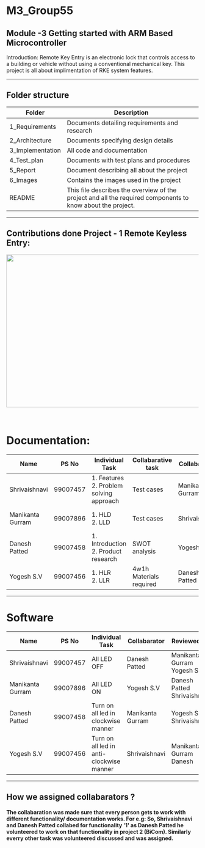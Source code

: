 # M3_Group55
Module -3 Getting started with ARM Based Microcontroller
----------------------------------------------------
Introduction: 
Remote Key Entry is an electronic lock that controls access to a building or vehicle without using a conventional mechanical key. This project is all about implimentation of RKE system features. 

-------------------------------------------------------------------
## Folder structure ##
| Folder | Description|
| --- | --- |
| 1_Requirements | Documents detailing requirements and research |
| 2_Architecture | Documents specifying design details |
| 3_Implementation | All code and documentation |
| 4_Test_plan | Documents with test plans and procedures |
| 5_Report | Document describing all about the project |
| 6_Images | Contains the images used in the project |
| README| This file describes the overview of the project and all the required components to know about the project.

---------------------------------------------------------------------------------
## Contributions done Project - 1 Remote Keyless Entry:
<p align="center">
  <img width="1080 "height="400 " src="https://github.com/shri-vaishnavi/M3_Group55/blob/706c709c12e19cb95a9f56be9fa918674257ba74/1_RKE/Images/team3.jpg ">
</p> <br>

# Documentation:
| Name             |PS No     | Individual Task                                  | Collabarative task           | Collabarator     | Reviewed by                         |  
| ---------------- | :------: | ------------------------------------------------ | ---------------------------- | ---------------- | ----------------------------------- |
| Shrivaishnavi    | 99007457 |1. Features <br> 2. Problem solving approach      | Test cases                   | Manikanta Gurram | Yogesh S.V <br> Danesh Patted	     | 
| Manikanta Gurram | 99007896 |1. HLD <br> 2. LLD                                | Test cases                   | Shrivaishnavi    | Yogesh S.V <br> Danesh Patted	     |
| Danesh Patted	   | 99007458 |1. Introduction<br>2. Product research            | SWOT analysis                | Yogesh S.V       | Shrivaishnavi <br> Manikanta Gurram | 
| Yogesh S.V       | 99007456 |1. HLR <br> 2. LLR                                | 4w1h <br> Materials required | Danesh Patted	   | Shrivaishnavi  <br> Manikanta Gurram|

----------------------------------------------------------------------------------------------------------------------------------------------------------------------------------
# Software
| Name             |PS No     |                Individual Task              |       Collabarator     | Reviewed by                       |  
| ---------------- | :------: | ------------------------------------------- | ---------------------- | --------------------------------- | 
| Shrivaishnavi    | 99007457 | All LED OFF                                 | Danesh Patted          | Manikanta Gurram <br> Yogesh S.V  |
| Manikanta Gurram | 99007896 |  All LED ON                                 | Yogesh S.V             | Danesh Patted <br> Shrivaishnavi  |
| Danesh Patted	   | 99007458 |Turn on all led in clockwise manner          | Manikanta Gurram       | Yogesh S.V <br> Shrivaishnavi     |
| Yogesh S.V       | 99007456 |Turn on all led in anti-clockwise manner     | Shrivaishnavi          | Manikanta Gurram <br> Danesh      |


-----------------------------------------------------------------------------------------------------------------------------------------------------------------------------------

## How we assigned collabarators ? 
   #### The collabaration was made sure that every person gets to work with different functionality/ documentation works. For e.g: So, Shrivaishnavi and Danesh Patted collabed for functionality '1' as Danesh Patted he volunteered to work on that functionality in project 2 (BiCom). Similarly everry other task was volunteered discussed and was assigned.  ####
